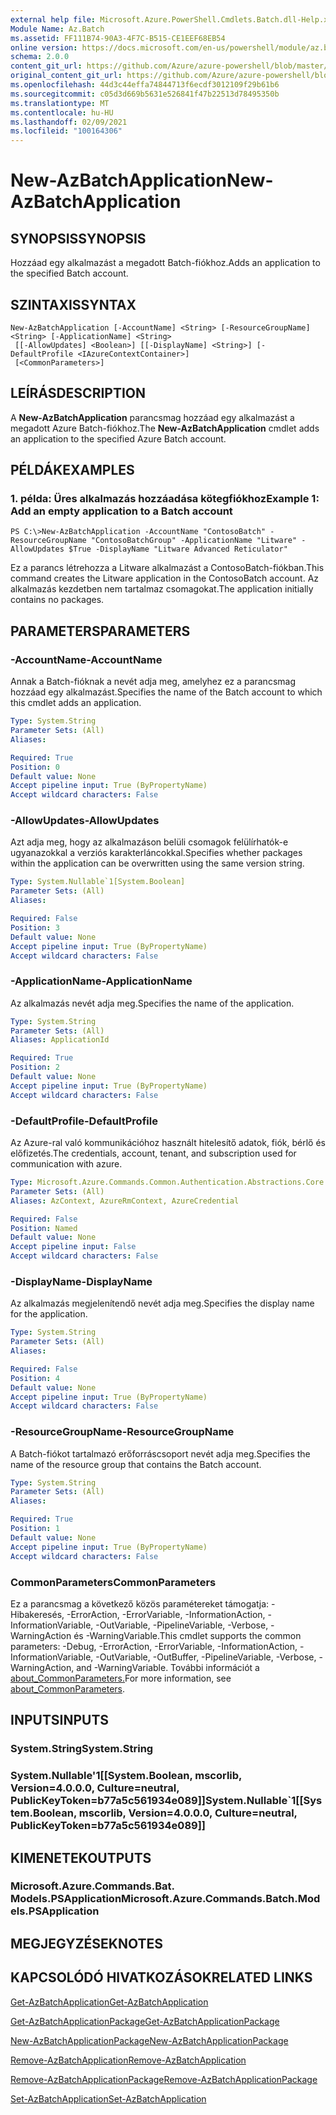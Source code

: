 ```yaml
---
external help file: Microsoft.Azure.PowerShell.Cmdlets.Batch.dll-Help.xml
Module Name: Az.Batch
ms.assetid: FF111B74-90A3-4F7C-B515-CE1EEF68EB54
online version: https://docs.microsoft.com/en-us/powershell/module/az.batch/new-azbatchapplication
schema: 2.0.0
content_git_url: https://github.com/Azure/azure-powershell/blob/master/src/Batch/Batch/help/New-AzBatchApplication.md
original_content_git_url: https://github.com/Azure/azure-powershell/blob/master/src/Batch/Batch/help/New-AzBatchApplication.md
ms.openlocfilehash: 44d3c44effa74844713f6ecdf3012109f29b61b6
ms.sourcegitcommit: c05d3d669b5631e526841f47b22513d78495350b
ms.translationtype: MT
ms.contentlocale: hu-HU
ms.lasthandoff: 02/09/2021
ms.locfileid: "100164306"
---
```

# <span data-ttu-id="964d6-101">New-AzBatchApplication</span><span class="sxs-lookup"><span data-stu-id="964d6-101">New-AzBatchApplication</span></span>

## <span data-ttu-id="964d6-102">SYNOPSIS</span><span class="sxs-lookup"><span data-stu-id="964d6-102">SYNOPSIS</span></span>
<span data-ttu-id="964d6-103">Hozzáad egy alkalmazást a megadott Batch-fiókhoz.</span><span class="sxs-lookup"><span data-stu-id="964d6-103">Adds an application to the specified Batch account.</span></span>

## <span data-ttu-id="964d6-104">SZINTAXIS</span><span class="sxs-lookup"><span data-stu-id="964d6-104">SYNTAX</span></span>

```
New-AzBatchApplication [-AccountName] <String> [-ResourceGroupName] <String> [-ApplicationName] <String>
 [[-AllowUpdates] <Boolean>] [[-DisplayName] <String>] [-DefaultProfile <IAzureContextContainer>]
 [<CommonParameters>]
```

## <span data-ttu-id="964d6-105">LEÍRÁS</span><span class="sxs-lookup"><span data-stu-id="964d6-105">DESCRIPTION</span></span>
<span data-ttu-id="964d6-106">A **New-AzBatchApplication** parancsmag hozzáad egy alkalmazást a megadott Azure Batch-fiókhoz.</span><span class="sxs-lookup"><span data-stu-id="964d6-106">The **New-AzBatchApplication** cmdlet adds an application to the specified Azure Batch account.</span></span>

## <span data-ttu-id="964d6-107">PÉLDÁK</span><span class="sxs-lookup"><span data-stu-id="964d6-107">EXAMPLES</span></span>

### <span data-ttu-id="964d6-108">1. példa: Üres alkalmazás hozzáadása kötegfiókhoz</span><span class="sxs-lookup"><span data-stu-id="964d6-108">Example 1: Add an empty application to a Batch account</span></span>
```
PS C:\>New-AzBatchApplication -AccountName "ContosoBatch" -ResourceGroupName "ContosoBatchGroup" -ApplicationName "Litware" -AllowUpdates $True -DisplayName "Litware Advanced Reticulator"
```

<span data-ttu-id="964d6-109">Ez a parancs létrehozza a Litware alkalmazást a ContosoBatch-fiókban.</span><span class="sxs-lookup"><span data-stu-id="964d6-109">This command creates the Litware application in the ContosoBatch account.</span></span>
<span data-ttu-id="964d6-110">Az alkalmazás kezdetben nem tartalmaz csomagokat.</span><span class="sxs-lookup"><span data-stu-id="964d6-110">The application initially contains no packages.</span></span>

## <span data-ttu-id="964d6-111">PARAMETERS</span><span class="sxs-lookup"><span data-stu-id="964d6-111">PARAMETERS</span></span>

### <span data-ttu-id="964d6-112">-AccountName</span><span class="sxs-lookup"><span data-stu-id="964d6-112">-AccountName</span></span>
<span data-ttu-id="964d6-113">Annak a Batch-fióknak a nevét adja meg, amelyhez ez a parancsmag hozzáad egy alkalmazást.</span><span class="sxs-lookup"><span data-stu-id="964d6-113">Specifies the name of the Batch account to which this cmdlet adds an application.</span></span>

```yaml
Type: System.String
Parameter Sets: (All)
Aliases:

Required: True
Position: 0
Default value: None
Accept pipeline input: True (ByPropertyName)
Accept wildcard characters: False
```

### <span data-ttu-id="964d6-114">-AllowUpdates</span><span class="sxs-lookup"><span data-stu-id="964d6-114">-AllowUpdates</span></span>
<span data-ttu-id="964d6-115">Azt adja meg, hogy az alkalmazáson belüli csomagok felülírhatók-e ugyanazokkal a verziós karakterláncokkal.</span><span class="sxs-lookup"><span data-stu-id="964d6-115">Specifies whether packages within the application can be overwritten using the same version string.</span></span>

```yaml
Type: System.Nullable`1[System.Boolean]
Parameter Sets: (All)
Aliases:

Required: False
Position: 3
Default value: None
Accept pipeline input: True (ByPropertyName)
Accept wildcard characters: False
```

### <span data-ttu-id="964d6-116">-ApplicationName</span><span class="sxs-lookup"><span data-stu-id="964d6-116">-ApplicationName</span></span>
<span data-ttu-id="964d6-117">Az alkalmazás nevét adja meg.</span><span class="sxs-lookup"><span data-stu-id="964d6-117">Specifies the name of the application.</span></span>

```yaml
Type: System.String
Parameter Sets: (All)
Aliases: ApplicationId

Required: True
Position: 2
Default value: None
Accept pipeline input: True (ByPropertyName)
Accept wildcard characters: False
```

### <span data-ttu-id="964d6-118">-DefaultProfile</span><span class="sxs-lookup"><span data-stu-id="964d6-118">-DefaultProfile</span></span>
<span data-ttu-id="964d6-119">Az Azure-ral való kommunikációhoz használt hitelesítő adatok, fiók, bérlő és előfizetés.</span><span class="sxs-lookup"><span data-stu-id="964d6-119">The credentials, account, tenant, and subscription used for communication with azure.</span></span>

```yaml
Type: Microsoft.Azure.Commands.Common.Authentication.Abstractions.Core.IAzureContextContainer
Parameter Sets: (All)
Aliases: AzContext, AzureRmContext, AzureCredential

Required: False
Position: Named
Default value: None
Accept pipeline input: False
Accept wildcard characters: False
```

### <span data-ttu-id="964d6-120">-DisplayName</span><span class="sxs-lookup"><span data-stu-id="964d6-120">-DisplayName</span></span>
<span data-ttu-id="964d6-121">Az alkalmazás megjelenítendő nevét adja meg.</span><span class="sxs-lookup"><span data-stu-id="964d6-121">Specifies the display name for the application.</span></span>

```yaml
Type: System.String
Parameter Sets: (All)
Aliases:

Required: False
Position: 4
Default value: None
Accept pipeline input: True (ByPropertyName)
Accept wildcard characters: False
```

### <span data-ttu-id="964d6-122">-ResourceGroupName</span><span class="sxs-lookup"><span data-stu-id="964d6-122">-ResourceGroupName</span></span>
<span data-ttu-id="964d6-123">A Batch-fiókot tartalmazó erőforráscsoport nevét adja meg.</span><span class="sxs-lookup"><span data-stu-id="964d6-123">Specifies the name of the resource group that contains the Batch account.</span></span>

```yaml
Type: System.String
Parameter Sets: (All)
Aliases:

Required: True
Position: 1
Default value: None
Accept pipeline input: True (ByPropertyName)
Accept wildcard characters: False
```

### <span data-ttu-id="964d6-124">CommonParameters</span><span class="sxs-lookup"><span data-stu-id="964d6-124">CommonParameters</span></span>
<span data-ttu-id="964d6-125">Ez a parancsmag a következő közös paramétereket támogatja: -Hibakeresés, -ErrorAction, -ErrorVariable, -InformationAction, -InformationVariable, -OutVariable, -PipelineVariable, -Verbose, -WarningAction és -WarningVariable.</span><span class="sxs-lookup"><span data-stu-id="964d6-125">This cmdlet supports the common parameters: -Debug, -ErrorAction, -ErrorVariable, -InformationAction, -InformationVariable, -OutVariable, -OutBuffer, -PipelineVariable, -Verbose, -WarningAction, and -WarningVariable.</span></span> <span data-ttu-id="964d6-126">További információt a [about_CommonParameters.](http://go.microsoft.com/fwlink/?LinkID=113216)</span><span class="sxs-lookup"><span data-stu-id="964d6-126">For more information, see [about_CommonParameters](http://go.microsoft.com/fwlink/?LinkID=113216).</span></span>

## <span data-ttu-id="964d6-127">INPUTS</span><span class="sxs-lookup"><span data-stu-id="964d6-127">INPUTS</span></span>

### <span data-ttu-id="964d6-128">System.String</span><span class="sxs-lookup"><span data-stu-id="964d6-128">System.String</span></span>

### <span data-ttu-id="964d6-129">System.Nullable'1[[System.Boolean, mscorlib, Version=4.0.0.0, Culture=neutral, PublicKeyToken=b77a5c561934e089]]</span><span class="sxs-lookup"><span data-stu-id="964d6-129">System.Nullable\`1[[System.Boolean, mscorlib, Version=4.0.0.0, Culture=neutral, PublicKeyToken=b77a5c561934e089]]</span></span>

## <span data-ttu-id="964d6-130">KIMENETEK</span><span class="sxs-lookup"><span data-stu-id="964d6-130">OUTPUTS</span></span>

### <span data-ttu-id="964d6-131">Microsoft.Azure.Commands.Bat. Models.PSApplication</span><span class="sxs-lookup"><span data-stu-id="964d6-131">Microsoft.Azure.Commands.Batch.Models.PSApplication</span></span>

## <span data-ttu-id="964d6-132">MEGJEGYZÉSEK</span><span class="sxs-lookup"><span data-stu-id="964d6-132">NOTES</span></span>

## <span data-ttu-id="964d6-133">KAPCSOLÓDÓ HIVATKOZÁSOK</span><span class="sxs-lookup"><span data-stu-id="964d6-133">RELATED LINKS</span></span>

[<span data-ttu-id="964d6-134">Get-AzBatchApplication</span><span class="sxs-lookup"><span data-stu-id="964d6-134">Get-AzBatchApplication</span></span>](./Get-AzBatchApplication.md)

[<span data-ttu-id="964d6-135">Get-AzBatchApplicationPackage</span><span class="sxs-lookup"><span data-stu-id="964d6-135">Get-AzBatchApplicationPackage</span></span>](./Get-AzBatchApplicationPackage.md)

[<span data-ttu-id="964d6-136">New-AzBatchApplicationPackage</span><span class="sxs-lookup"><span data-stu-id="964d6-136">New-AzBatchApplicationPackage</span></span>](./New-AzBatchApplicationPackage.md)

[<span data-ttu-id="964d6-137">Remove-AzBatchApplication</span><span class="sxs-lookup"><span data-stu-id="964d6-137">Remove-AzBatchApplication</span></span>](./Remove-AzBatchApplication.md)

[<span data-ttu-id="964d6-138">Remove-AzBatchApplicationPackage</span><span class="sxs-lookup"><span data-stu-id="964d6-138">Remove-AzBatchApplicationPackage</span></span>](./Remove-AzBatchApplicationPackage.md)

[<span data-ttu-id="964d6-139">Set-AzBatchApplication</span><span class="sxs-lookup"><span data-stu-id="964d6-139">Set-AzBatchApplication</span></span>](./Set-AzBatchApplication.md)


